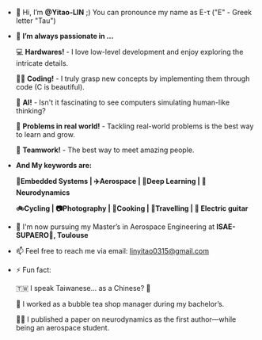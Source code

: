 - 👋 Hi, I’m **@Yitao-LIN** ;) You can pronounce my name as E-τ ("E" - Greek letter "Tau")
- 👀 **I’m always passionate in ...**

  💻 **Hardwares!** - I love low-level development and enjoy exploring the intricate details.

  👨‍💻 **Coding!** - I truly grasp new concepts by implementing them through code (C is beautiful).

  🤖 **AI!** - Isn't it fascinating to see computers simulating human-like thinking?

  🚩 **Problems in real world!** - Tackling real-world problems is the best way to learn and grow.
  
  🤝 **Teamwork!** - The best way to meet amazing people.

- **And My keywords are:**

  **🔋Embedded Systems | ✈️Aerospace | 🤖Deep Learning | 🧠Neurodynamics**
  
  **🚲Cycling | 📷Photography | 🍳Cooking | 🧳Travelling | 🎸 Electric guitar**

- 🏫 I'm now pursuing my Master’s in Aerospace Engineering at **ISAE-SUPAERO🚀, Toulouse**
- 📫 Feel free to reach me via email: linyitao0315@gmail.com
- ⚡ Fun fact: 

    🇹🇼 I speak Taiwanese… as a Chinese? 🤔

  🧋 I worked as a bubble tea shop manager during my bachelor’s.

  👨‍⚕️ I published a paper on neurodynamics as the first author—while being an aerospace student.
